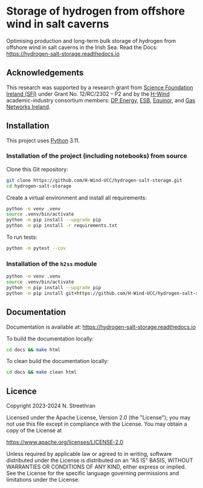 # Storage of hydrogen from offshore wind in salt caverns

Optimising production and long-term bulk storage of hydrogen from offshore wind in salt caverns in the Irish Sea.
Read the Docs: <https://hydrogen-salt-storage.readthedocs.io>

## Acknowledgements

This research was supported by a research grant from [Science Foundation Ireland (SFI)](http://www.sfi.ie/) under Grant No. 12/RC/2302 – P2 and by the [H-Wind](https://www.marei.ie/project/h-wind) academic-industry consortium members: [DP Energy](https://dpenergy.com/), [ESB](https://esb.ie/), [Equinor](https://www.equinor.com/), and [Gas Networks Ireland](https://www.gasnetworks.ie/).

## Installation

This project uses [Python](https://www.python.org/) 3.11.

### Installation of the project (including notebooks) from source

Clone this Git repository:

```sh
git clone https://github.com/H-Wind-UCC/hydrogen-salt-storage.git
cd hydrogen-salt-storage
```

Create a virtual environment and install all requirements:

```sh
python -m venv .venv
source .venv/bin/activate
python -m pip install --upgrade pip
python -m pip install -r requirements.txt
```

To run tests:

```sh
python -m pytest --cov
```

### Installation of the `h2ss` module

```sh
python -m venv .venv
source .venv/bin/activate
python -m pip install --upgrade pip
python -m pip install git+https://github.com/H-Wind-UCC/hydrogen-salt-storage
```

## Documentation

Documentation is available at: <https://hydrogen-salt-storage.readthedocs.io>

To build the documentation locally:

```sh
cd docs && make html
```

To clean build the documentation locally:

```sh
cd docs && make clean html
```

## Licence

Copyright 2023-2024 N. Streethran

Licensed under the Apache License, Version 2.0 (the "License"); you may not use this file except in compliance with the License. You may obtain a copy of the License at

<https://www.apache.org/licenses/LICENSE-2.0>

Unless required by applicable law or agreed to in writing, software distributed under the License is distributed on an "AS IS" BASIS, WITHOUT WARRANTIES OR CONDITIONS OF ANY KIND, either express or implied. See the License for the specific language governing permissions and limitations under the License.
